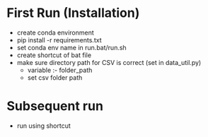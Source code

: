 # First Run (Installation)

- create conda environment
- pip install -r requirements.txt
- set conda env name in run.bat/run.sh
- create shortcut of bat file
- make sure directory path for CSV is correct (set in data_util.py)
  - variable :- folder_path
  - set csv folder path

# Subsequent run

- run using shortcut
